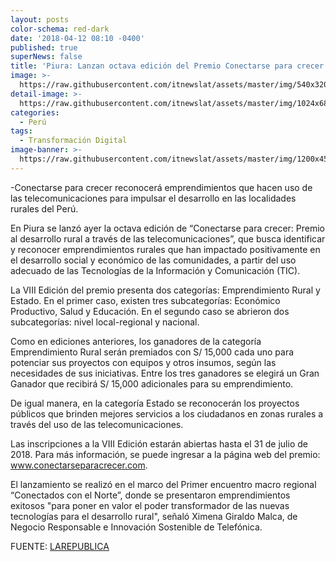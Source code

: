 ```yaml
---
layout: posts
color-schema: red-dark
date: '2018-04-12 08:10 -0400'
published: true
superNews: false
title: 'Piura: Lanzan octava edición del Premio Conectarse para crecer'
image: >-
  https://raw.githubusercontent.com/itnewslat/assets/master/img/540x320/Piura-P.jpg
detail-image: >-
  https://raw.githubusercontent.com/itnewslat/assets/master/img/1024x680/Piura-g.jpg
categories:
  - Perú
tags:
  - Transformación Digital
image-banner: >-
  https://raw.githubusercontent.com/itnewslat/assets/master/img/1200x450/Piura-L.jpg
---
```

-Conectarse para crecer reconocerá emprendimientos que hacen uso de las telecomunicaciones para impulsar el desarrollo en las localidades rurales del Perú.

En Piura se lanzó ayer la octava edición de “Conectarse para crecer: Premio al desarrollo rural a través de las telecomunicaciones”, que busca identificar y reconocer emprendimientos rurales que han impactado positivamente en el desarrollo social y económico de las comunidades, a partir del uso adecuado  de las Tecnologías de la Información y Comunicación (TIC).

La VIII Edición del premio presenta dos categorías: Emprendimiento Rural y Estado. En el primer caso, existen tres subcategorías: Económico Productivo, Salud y Educación. En el segundo caso se abrieron dos subcategorías: nivel local-regional y nacional. 

Como en ediciones anteriores, los ganadores de la categoría Emprendimiento Rural serán premiados con S/ 15,000 cada uno para potenciar sus proyectos con equipos y otros insumos, según las necesidades de sus iniciativas. Entre los tres ganadores se elegirá un Gran Ganador que recibirá S/ 15,000 adicionales para su emprendimiento.

De igual manera, en la categoría Estado se reconocerán los proyectos públicos que brinden mejores servicios a los ciudadanos en zonas rurales a través del uso de las telecomunicaciones.

Las inscripciones a la VIII Edición estarán abiertas hasta el 31 de julio de 2018. Para más información, se puede ingresar a la página web del premio: www.conectarseparacrecer.com.  

El lanzamiento se realizó en el marco del Primer encuentro macro regional “Conectados con el Norte”, donde se presentaron emprendimientos exitosos "para poner en valor el poder transformador de las nuevas tecnologías para el desarrollo rural", señaló Ximena Giraldo Malca, de Negocio Responsable e Innovación Sostenible de Telefónica.

FUENTE: [LAREPUBLICA](http://larepublica.pe/empresa/1225661-piura-lanzan-octava-edicion-del-premio-conectarse-para-crecer)
